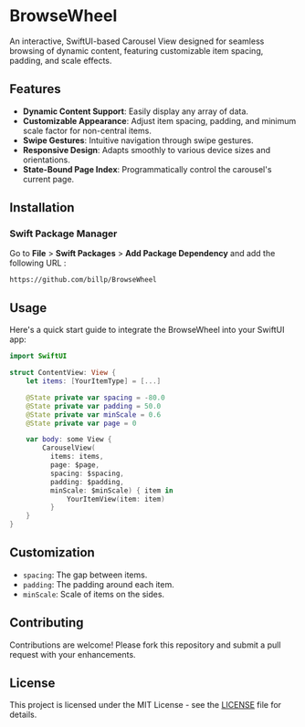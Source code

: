 
# BrowseWheel

An interactive, SwiftUI-based Carousel View designed for seamless browsing of dynamic content, featuring customizable item spacing, padding, and scale effects.

## Features

- **Dynamic Content Support**: Easily display any array of data.
- **Customizable Appearance**: Adjust item spacing, padding, and minimum scale factor for non-central items.
- **Swipe Gestures**: Intuitive navigation through swipe gestures.
- **Responsive Design**: Adapts smoothly to various device sizes and orientations.
- **State-Bound Page Index**: Programmatically control the carousel's current page.

## Installation

### Swift Package Manager

Go to **File** > **Swift Packages** > **Add Package Dependency** and add the following URL :
```
https://github.com/billp/BrowseWheel
```

## Usage

Here's a quick start guide to integrate the BrowseWheel into your SwiftUI app:

```swift
import SwiftUI

struct ContentView: View {
    let items: [YourItemType] = [...]

    @State private var spacing = -80.0
    @State private var padding = 50.0
    @State private var minScale = 0.6
    @State private var page = 0

    var body: some View {
        CarouselView(
          items: items,
          page: $page,
          spacing: $spacing,
          padding: $padding,
          minScale: $minScale) { item in
              YourItemView(item: item)
          }
    }
}
```

## Customization

- `spacing`: The gap between items.
- `padding`: The padding around each item.
- `minScale`: Scale of items on the sides.

## Contributing

Contributions are welcome! Please fork this repository and submit a pull request with your enhancements.

## License

This project is licensed under the MIT License - see the [LICENSE](LICENSE) file for details.

